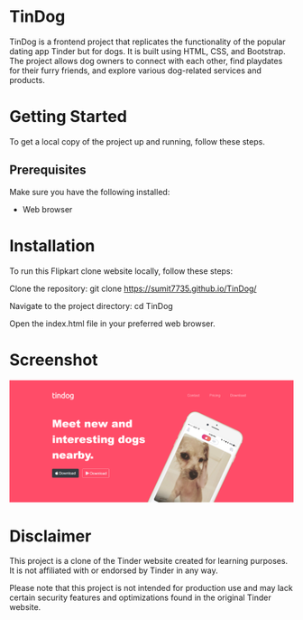 
# TinDog 

TinDog is a frontend project that replicates the functionality of the popular dating app Tinder but for dogs. It is built using HTML, CSS, and Bootstrap. The project allows dog owners to connect with each other, find playdates for their furry friends, and explore various dog-related services and products.
# Getting Started
To get a local copy of the project up and running, follow these steps.
## Prerequisites
Make sure you have the following installed:
* Web browser
# Installation
To run this Flipkart clone website locally, follow these steps:

Clone the repository:
git clone https://sumit7735.github.io/TinDog/


Navigate to the project directory: cd TinDog

Open the index.html file in your preferred web browser.

# Screenshot
![Logo](SCR.png)

# Disclaimer
This project is a clone of the Tinder website created for learning purposes. It is not affiliated with or endorsed by Tinder in any way.

Please note that this project is not intended for production use and may lack certain security features and optimizations found in the original Tinder website.
